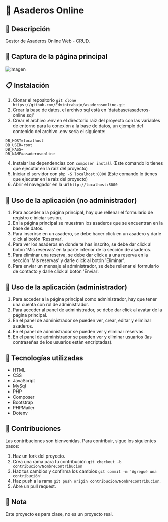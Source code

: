 ﻿# 📌 Asaderos Online

## 📝 Descripción
Gestor de Asaderos Online Web - CRUD.

## 🔸 Captura de la página principal
![imagen](https://user-images.githubusercontent.com/74573542/214897302-28bda8ef-b592-4f3d-8f4c-499b83092bf8.png)

## 📋 Instalación
1. Clonar el repositorio `git clone https://github.com/Edvintrabajo/asaderosonline.git`
2. Crear la base de datos, el archivo sql está en 'database/asaderos-online.sql'
3. Crear el archivo .env en el directorio raiz del proyecto con las variables de entorno para la conexión a la base de datos, un ejemplo del contenido del archivo .env sería el siguiente:
```
DB_HOST=localhost
DB_USER=root
DB_PASS=
DB_NAME=asaderosonline
```
4. Instalar las dependencias con `composer install` (Este comando lo tienes que ejecutar en la raiz del proyecto)
5. Iniciar el servidor con `php -S localhost:8000` (Este comando lo tienes que ejecutar en la raiz del proyecto)
6. Abrir el navegador en la url `http://localhost:8000`

## 📌 Uso de la aplicación (no administrador)
1. Para acceder a la página principal, hay que rellenar el formulario de registro e iniciar sesión.
2. En la página principal se muestran los asaderos que se encuentran en la base de datos.
3. Para inscrirse en un asadero, se debe hacer click en un asadero y darle click al botón 'Reservar'.
4. Para ver los asaderos en donde te has inscrito, se debe dar click al botón 'Mis reservas' en la parte inferior de la sección de asaderos.
5. Para eliminar una reserva, se debe dar click a a una reserva en la sección 'Mis reservas' y darle click al botón 'Eliminar'.
6. Para enviar un mensaje al administrador, se debe rellenar el formulario de contacto y darle click al botón 'Enviar'.

## 📌 Uso de la aplicación (administrador)
1. Para acceder a la página principal como administrador, hay que tener una cuenta con rol de administrador.
2. Para acceder al panel de administrador, se debe dar click al avatar de la página principal.
3. En el panel de administrador se pueden ver, crear, editar y eliminar asaderos.
4. En el panel de administrador se pueden ver y eliminar reservas.
5. En el panel de administrador se pueden ver y eliminar usuarios (las contraseñas de los usuarios están encriptadas).

## 📌 Tecnologías utilizadas
- HTML
- CSS
- JavaScript
- MySql
- PHP
- Composer
- Bootstrap
- PHPMailer
- Dotenv

## 📌 Contribuciones
Las contribuciones son bienvenidas. Para contribuir, sigue los siguientes pasos:
1. Haz un fork del proyecto.
2. Crea una rama para tu contribución `git checkout -b contribucion/NombreContribucion`
3. Haz tus cambios y confirma los cambios `git commit -m 'Agregué una contribución'`
4. Haz push a la rama `git push origin contribucion/NombreContribucion`.
5. Abre un pull request.

## 📌 Nota
Este proyecto es para clase, no es un proyecto real.
